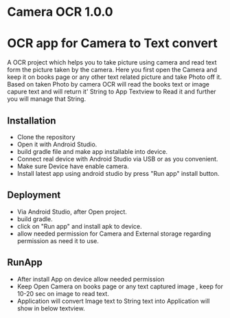 # Camera OCR 1.0.0

# OCR app for Camera to  Text  convert 
A OCR project which helps you to take picture using camera and read text form the picture taken by the camera.
Here you first open the Camera and keep it on books page or any other text related picture and take Photo off it.
Based on taken Photo by camera OCR will read the books text or image capure text and will return it' String to App Textview to
Read it and further you will manage that String.

## Installation

 - Clone the repository
 - Open it with Android Studio.
 - build gradle file and make app installable into device.
 - Connect real device with Android Studio via USB or as you convenient.
 - Make sure Device have enable camera.
 - Install latest app using android studio by press "Run app" install button.
     
## Deployment
- Via Android Studio, after Open project.
- build gradle.
- click on "Run app" and install apk to device.
- allow needed permission for Camera and External storage regarding permission as need it to use.

## RunApp
- After install App on device allow needed permission
- Keep Open Camera on books page or any text captured image , keep for 10-20 sec on image to read text.
- Application will convert Image text to String text into Application will show in below textview.

